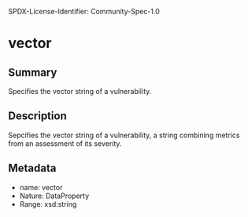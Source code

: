 SPDX-License-Identifier: Community-Spec-1.0

# vector

## Summary

Specifies the vector string of a vulnerability.

## Description

Sepcifies the vector string of a vulnerability, a string combining metrics
from an assessment of its severity.

## Metadata

- name: vector
- Nature: DataProperty
- Range: xsd:string

